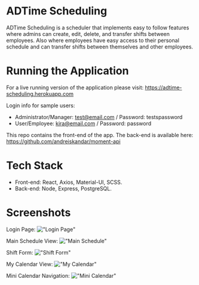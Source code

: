 # ADTime Scheduling

ADTime Scheduling is a scheduler that implements easy to follow features where admins can create, edit, delete, and transfer shifts between employees. Also where employees have easy access to their personal schedule and can transfer shifts between themselves and other employees. 

# Running the Application

For a live running version of the application please visit: https://adtime-scheduling.herokuapp.com

Login info for sample users:

- Administrator/Manager: test@email.com / Password: testspassword
- User/Employee: kira@email.com / Password: password

This repo contains the front-end of the app. The back-end is available here: https://github.com/andreiskandar/moment-api
 
# Tech Stack

- Front-end: React, Axios, Material-UI, SCSS.
- Back-end: Node, Express, PostgreSQL. 

# Screenshots 

Login Page:
!["Login Page"](https://github.com/andreiskandar/moment/blob/60b8a84bac286d2eeff4b566d3b16f2864845062/public/images/screenshots/Login.png?raw=true)

Main Schedule View:
!["Main Schedule"](https://github.com/andreiskandar/moment/blob/60b8a84bac286d2eeff4b566d3b16f2864845062/public/images/screenshots/MainSchedule.png?raw=true)

Shift Form:
!["Shift Form"](https://github.com/andreiskandar/moment/blob/60b8a84bac286d2eeff4b566d3b16f2864845062/public/images/screenshots/ShiftForm.png?raw=true)

My Calendar View:
!["My Calendar"](https://github.com/andreiskandar/moment/blob/60b8a84bac286d2eeff4b566d3b16f2864845062/public/images/screenshots/MyCalendar.png?raw=true)

Mini Calendar Navigation:
!["Mini Calendar"](https://github.com/andreiskandar/moment/blob/60b8a84bac286d2eeff4b566d3b16f2864845062/public/images/screenshots/MiniCalendar.png?raw=true)



